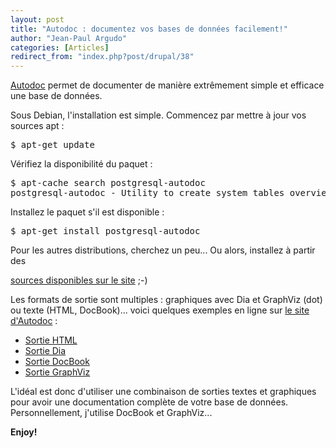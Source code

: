 ```yaml
---
layout: post
title: "Autodoc : documentez vos bases de données facilement!"
author: "Jean-Paul Argudo"
categories: [Articles]
redirect_from: "index.php?post/drupal/38"
---
```



<p></p>

<!--more-->


<p><a href="http://www.rbt.ca/autodoc/">Autodoc</a> permet de documenter de manière extrêmement simple et efficace une base de données.</p>

<p>Sous Debian, l'installation est simple. Commencez par mettre à jour vos sources apt&nbsp;:</p>

<pre>$ apt-get update</pre>

<p>Vérifiez la disponibilité du paquet&nbsp;:</p>

<pre>$ apt-cache search postgresql-autodoc<br />postgresql-autodoc - Utility to create system tables overview in HTML, DOT and XML</pre>

<p>Installez le paquet s'il est disponible&nbsp;:</p>

<pre>$ apt-get install postgresql-autodoc</pre>

<p>Pour les autres distributions, cherchez un peu... Ou alors, installez à partir des

<a href="http://www.rbt.ca/autodoc/releasenotes.html">sources disponibles sur le site</a> ;-)</p>

<p>Les formats de sortie sont multiples&nbsp;: graphiques avec Dia et GraphViz (dot) ou texte (HTML, DocBook)... voici quelques exemples en ligne sur <a href="http://www.rbt.ca/autodoc/">le site d'Autodoc</a>&nbsp;:

</p>

<ul>

<li><a href="http://www.rbt.ca/autodoc/autodocexample.html">Sortie HTML</a></li>

<li><a href="http://www.rbt.ca/autodoc/output-dia.html">Sortie Dia</a></li>

<li><a href="http://www.rbt.ca/autodoc/output-docbook.html">Sortie DocBook</a></li>

<li><a href="http://www.rbt.ca/autodoc/output-graphviz.html">Sortie GraphViz</a></li>

</ul>

<p>L'idéal est donc d'utiliser une combinaison de sorties textes et graphiques pour avoir une documentation complète de votre base de données. Personnellement, j'utilise DocBook et GraphViz...</p>

<p><strong>Enjoy!</strong></p>